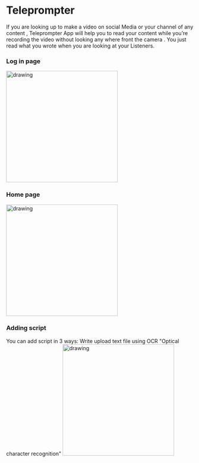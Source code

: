 # Teleprompter

If you are looking up to make a video on social Media or your channel of any content ,
Teleprompter App will help you to read your content while you’re recording the video
without looking any where front the camera .
You just read what you wrote when you are looking at your Listeners.

### Log in page
<img src="https://firebasestorage.googleapis.com/v0/b/teleprompter-9cd6d.appspot.com/o/Screenshot_20220311-144733.png?alt=media&token=10d2b5d5-86d9-41b4-9bfd-8d36af7b11d3" alt="drawing" width="300"/>

### Home page
<img src="https://firebasestorage.googleapis.com/v0/b/teleprompter-9cd6d.appspot.com/o/Screenshot_20220311-134207.png?alt=media&token=60982fef-fc38-410d-ae55-d9729af992ef" alt="drawing" width="300"/>

### Adding script
You can add script in 3 ways:
Write
upload text file
using OCR "Optical character recognition"
<img src="https://firebasestorage.googleapis.com/v0/b/teleprompter-9cd6d.appspot.com/o/Screenshot_20220311-183428.png?alt=media&token=249ccf50-2efd-468f-a7fc-a9e16ad58cb4" alt="drawing" width="300"/>
